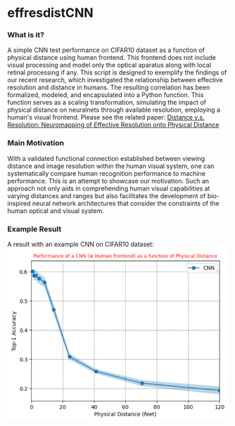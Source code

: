 # effresdistCNN
### What is it?
A simple CNN test performance on CIFAR10 dataset as a function of physical distance using human frontend. This frontend does not include visual processing and model only the optical aparatus along with local retinal processing if any. This script is designed to exemplify the findings of our recent research, which investigated the relationship between effective resolution and distance in humans. The resulting correlation has been formalized, modeled, and encapsulated into a Python function. This function serves as a scaling transformation, simulating the impact of physical distance on neuralnets through available resolution, employing a human's visual frontend. Please see the related paper: 
[Distance v.s. Resolution: Neuromapping of Effective Resolution onto Physical Distance](https://www.biorxiv.org/content/10.1101/2023.08.03.551725v1)
### Main Motivation
With a validated functional connection established between viewing distance and image resolution within the human visual system, one can systematically compare human recognition performance to machine performance. This is an attempt to showcase our motivation. Such an approach not only aids in comprehending human visual capabilities at varying distances and ranges but also facilitates the development of bio-inspired neural network architectures that consider the constraints of the human optical and visual system.
### Example Result 
A result with an example CNN on CIFAR10 dataset:
![Picture cannot be found!](perfplot.png)
